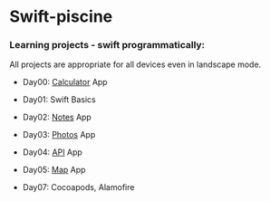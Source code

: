# Swift-piscine
### Learning projects - swift programmatically:
All projects are appropriate for all devices even in landscape mode.

- Day00: [Calculator](https://github.com/LidiaGr/Swift-piscine/tree/main/day00) App   

- Day01: Swift Basics

- Day02: [Notes](https://github.com/LidiaGr/Swift_piscine/blob/main/day02) App

- Day03: [Photos](https://github.com/LidiaGr/Swift_piscine/tree/main/day03) App

- Day04: [API](https://github.com/LidiaGr/Swift_piscine/tree/main/day04) App

- Day05: [Map](https://github.com/LidiaGr/Swift_piscine/tree/main/day05) App

- Day07: Cocoapods, Alamofire 

